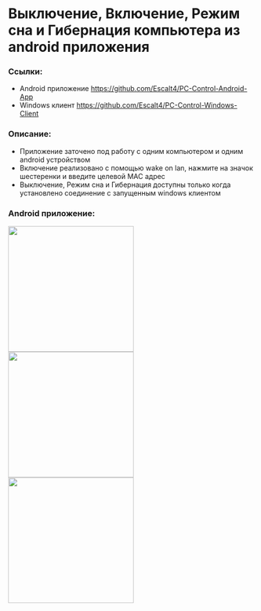 # Выключение, Включение, Режим сна и Гибернация компьютера из android приложения
### Ссылки:
- Android приложение https://github.com/Escalt4/PC-Control-Android-App
- Windows клиент https://github.com/Escalt4/PC-Control-Windows-Client
### Описание:
- Приложение заточено под работу с одним компьютером и одним android устройством
- Включение реализовано с помощью wake on lan, нажмите на значок шестеренки и введите целевой MAC адрес 
- Выключение, Режим сна и Гибернация доступны только когда установлено соединение с запущенным windows клиентом
### Android приложение:
<img src="https://user-images.githubusercontent.com/84412648/197414052-b8e78d6c-dd94-428a-9ef7-91875e818ccd.jpg" width="256"> <img src="https://user-images.githubusercontent.com/84412648/197414058-c4a74dc8-9793-4bf4-bb36-777bd51605e3.jpg" width="256"> <img src="https://user-images.githubusercontent.com/84412648/197414500-c40b9686-fc8a-4ea1-a0a8-2a79c8fe7c4a.jpg" width="256">
